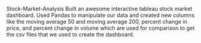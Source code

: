Stock-Market-Analysis
Built an awesome interactive tableau stock market dashboard. Used Pandas to manipulate our data and created new columns like the moving average 50 and moving average 200, percent change in price, and percent change in volume which are used for comparison to get the csv files that we used to create the dashboard.
